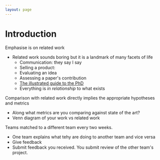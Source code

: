 ```yaml
---
layout: page
---
```


# Introduction


Emphasise is on related work

* Related work sounds boring but it is a landmark of many facets of life
  * Communication: they say I say
  * Selling a product:
  * Evaluating an idea
  * Assessing a paper's contribution
  * [The illustrated guide to the PhD](http://matt.might.net/articles/phd-school-in-pictures/)
  * Everything is _in relationship_ to what exists


Comparison with related work directly implies the appropriate hypotheses and metrics

* Along what metrics are you comparing against state of the art?
* Venn diagram of your work vs related work


Teams matched to a different team every two weeks.

* One team explains what tehy are doing to another team and vice versa
* Give feedback
* Submit feedback you received.  You submit review of the other team's project.
